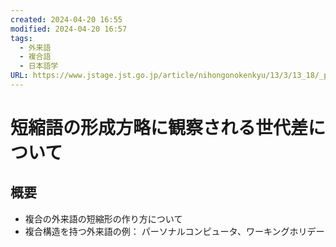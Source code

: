 ```yaml
---
created: 2024-04-20 16:55
modified: 2024-04-20 16:57
tags:
  - 外来語
  - 複合語
  - 日本語学
URL: https://www.jstage.jst.go.jp/article/nihongonokenkyu/13/3/13_18/_pdf/-char/ja
---
```


# 短縮語の形成方略に観察される世代差について

## 概要

- 複合の外来語の短縮形の作り方について
- 複合構造を持つ外来語の例： パーソナルコンピュータ、ワーキングホリデー

